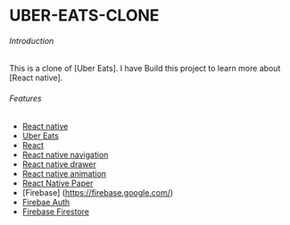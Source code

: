 # UBER-EATS-CLONE
###### Introduction
This is a clone of [Uber Eats].
I have Build this project to learn more about [React native].
###### Features
- [React native](https://reactnative.dev/)
- [Uber Eats](https://www.uber.com/en-US/)
- [React](https://reactjs.org/)
- [React native navigation](https://reactnavigation.org/)
- [React native drawer](https://react-native-training.github.io/react-native-paper/docs/drawer.html)
- [React native animation](https://react-native-training.github.io/react-native-paper/docs/animations.html)
- [React Native Paper](https://react-native-training.github.io/react-native-paper/)
- [Firebase] (https://firebase.google.com/)
- [Firebae Auth](https://firebase.google.com/docs/auth)
- [Firebase Firestore](https://firebase.google.com/docs/firestore)